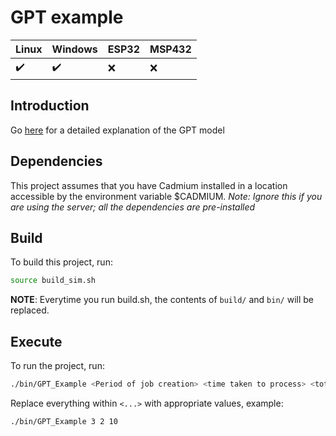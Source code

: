 # GPT example
|  Linux | Windows| ESP32 | MSP432 |
|:--|:--|:--|:--|
|:heavy_check_mark:|:heavy_check_mark:|:x:|:x:|
## Introduction
Go [here](https://github.com/SimulationEverywhere/cadmium_v2/wiki/5.-Examples-of-DEVS-Models) for a detailed explanation of the GPT model

## Dependencies
This project assumes that you have Cadmium installed in a location accessible by the environment variable $CADMIUM.
_Note: Ignore this if you are using the server; all the dependencies are pre-installed_

## Build
To build this project, run:
```sh
source build_sim.sh
```
__NOTE__: Everytime you run build.sh, the contents of `build/` and `bin/` will be replaced.

## Execute
To run the project, run:
```sh
./bin/GPT_Example <Period of job creation> <time taken to process> <total observation time>
```
Replace everything within `<...>` with appropriate values, example:
```sh
./bin/GPT_Example 3 2 10
```
